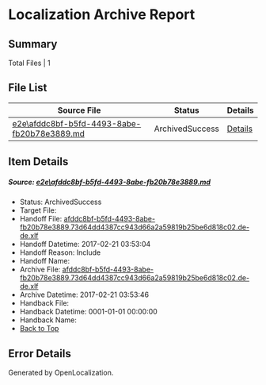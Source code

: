 # <a name='report-top'></a> Localization Archive Report

## Summary
 Total Files | 1

## File List
 Source File | Status | Details 
 ----------- | ------ | ------- 
 [e2e\afddc8bf-b5fd-4493-8abe-fb20b78e3889.md](https://github.com/OpenLocalizationTestOrg/ol-test4/blob/7dc1eea0849186868730c43f75d9ec73ab179612/e2e/afddc8bf-b5fd-4493-8abe-fb20b78e3889.md) | ArchivedSuccess | [Details](#de6666343bc5c21a979f1f9ddca95552aee523384)

## Item Details
##### <a name='de6666343bc5c21a979f1f9ddca95552aee523384'></a> Source: [e2e\afddc8bf-b5fd-4493-8abe-fb20b78e3889.md](https://github.com/OpenLocalizationTestOrg/ol-test4/blob/7dc1eea0849186868730c43f75d9ec73ab179612/e2e/afddc8bf-b5fd-4493-8abe-fb20b78e3889.md)
* Status: ArchivedSuccess
* Target File: 
* Handoff File: [afddc8bf-b5fd-4493-8abe-fb20b78e3889.73d64dd4387cc943d66a2a59819b25be6d818c02.de-de.xlf](https://github.com/OpenLocalizationTestOrg/ol-test4-handoff/blob/ada6fbb5423caf260606554640e8f7312d2fe95f/ol-handoff/OpenLocalizationTestOrg/ol-test4-dede/xinjiang/ht/afddc8bf-b5fd-4493-8abe-fb20b78e3889.73d64dd4387cc943d66a2a59819b25be6d818c02.de-de.xlf)
* Handoff Datetime: 2017-02-21 03:53:04
* Handoff Reason: Include
* Handoff Name: 
* Archive File: [afddc8bf-b5fd-4493-8abe-fb20b78e3889.73d64dd4387cc943d66a2a59819b25be6d818c02.de-de.xlf](https://github.com/OpenLocalizationTestOrg/ol-test4-handoff/blob/2e382b69f8103af2b18ba8d72ed9897e89d2aa27/ol-archive/OpenLocalizationTestOrg/ol-test4-dede/xinjiang/ht/afddc8bf-b5fd-4493-8abe-fb20b78e3889.73d64dd4387cc943d66a2a59819b25be6d818c02.de-de.xlf)
* Archive Datetime: 2017-02-21 03:53:46
* Handback File: 
* Handback Datetime: 0001-01-01 00:00:00
* Handback Name: 
* [Back to Top](#report-top)


## Error Details

Generated by OpenLocalization.
